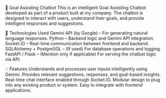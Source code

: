 🎯 Goal Assisting Chatbot
This is an intelligent Goal Assisting Chatbot developed as part of a product built at my company. The chatbot is designed to interact with users, understand their goals, and provide intelligent responses and suggestions.

🔧 Technologies Used
Gemini API (by Google) – For generating natural language responses.
Python – Backend logic and Gemini API integration.
Socket.IO – Real-time communication between frontend and backend.
SQLAlchemy + PostgreSQL – (If used) For database operations and logging.
FastAPI / Flask – (Mention only if applicable) For serving the chatbot logic via API.

💡 Features
Understands and processes user inputs intelligently using Gemini.
Provides relevant suggestions, responses, and goal-based insights.
Real-time chat interface enabled through Socket.IO.
Modular design to plug into any existing product or system.
Easy to integrate with frontend applications.

